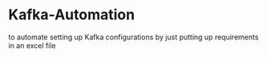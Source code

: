 # Kafka-Automation
to automate setting up Kafka configurations by just putting up requirements in an excel file
